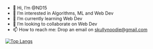 - 👋 Hi, I’m @ND15
- 👀 I’m interested in Algorithms, ML and Web Dev
- 🌱 I’m currently learning Web Dev
- 💞️ I’m looking to collaborate on Web Dev
- 📫 How to reach me:  Drop an email on skullynoodie@gmail.com

[![Top Langs](https://github-readme-stats.vercel.app/api/top-langs/?username=anuraghazra&layout=compact)](https://github.com/anuraghazra/github-readme-stats)



<!---
ND15/ND15 is a ✨ special ✨ repository because its `README.md` (this file) appears on your GitHub profile.
You can click the Preview link to take a look at your changes.
--->

